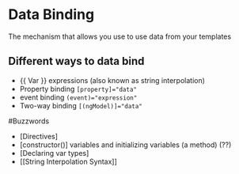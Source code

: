 # Data Binding

The mechanism that allows you use to use data from your templates

 ## Different ways to data bind
  
  - {{ Var }} expressions (also known as string interpolation)
  - Property binding `[property]="data"`
  - event binding `(event)="expression"`
  - Two-way binding `[(ngModel)]="data"`

#Buzzwords 
- [Directives]
- [constructor()] variables and initializing variables (a method) (??)
- [Declaring var types]
- [[String Interpolation Syntax]]